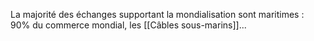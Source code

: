 La majorité des échanges supportant la mondialisation sont maritimes : 90% du commerce mondial, les [[Câbles sous-marins]]...